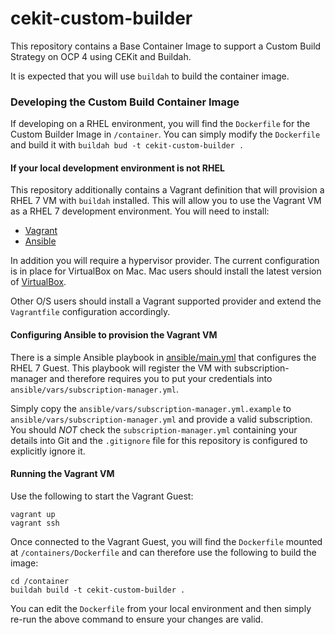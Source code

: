 # cekit-custom-builder

This repository contains a Base Container Image to support a Custom Build Strategy on OCP 4 using CEKit and Buildah.

It is expected that you will use `buildah` to build the container image.

### Developing the Custom Build Container Image

If developing on a RHEL environment, you will find the `Dockerfile` for the Custom Builder Image in `/container`.
You can simply modify the `Dockerfile` and build it with `buildah bud -t cekit-custom-builder .`

#### If your local development environment is not RHEL

This repository additionally contains a Vagrant definition that will provision a RHEL 7 VM with `buildah` installed.
This will allow you to use the Vagrant VM as a RHEL 7 development environment. You will need to install:

* [Vagrant](https://vagrantup.com)
* [Ansible](https://ansible.com)

In addition you will require a hypervisor provider. The current configuration is in place for VirtualBox on Mac. Mac
users should install the latest version of [VirtualBox](https://virtualbox.org). 

Other O/S users should install a Vagrant supported provider and extend the `Vagrantfile` configuration accordingly.

#### Configuring Ansible to provision the Vagrant VM

There is a simple Ansible playbook in [ansible/main.yml](ansible/main.yml) that configures the RHEL 7 Guest. This playbook
will register the VM with subscription-manager and therefore requires you to put your credentials into `ansible/vars/subscription-manager.yml`.

Simply copy the `ansible/vars/subscription-manager.yml.example` to `ansible/vars/subscription-manager.yml` and provide a valid subscription.
You should *NOT* check the `subscription-manager.yml` containing your details into Git and the `.gitignore` file for this
repository is configured to explicitly ignore it.

#### Running the Vagrant VM

Use the following to start the Vagrant Guest:

```shell script
vagrant up
vagrant ssh
```

Once connected to the Vagrant Guest, you will find the `Dockerfile` mounted at `/containers/Dockerfile` and can therefore
use the following to build the image:

```shell script
cd /container
buildah build -t cekit-custom-builder .
```     

You can edit the `Dockerfile` from your local environment and then simply re-run the above command to ensure your changes
are valid.